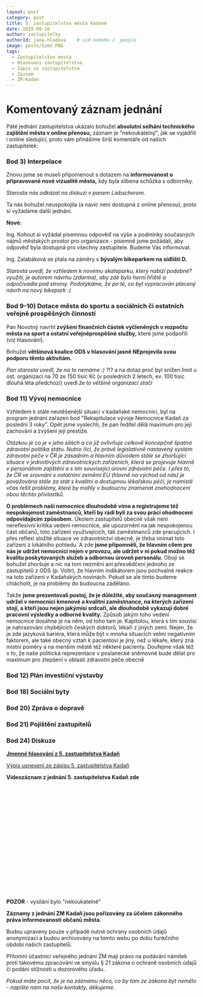 ```yaml
---
layout: post
category: post
title: 5. zastupitelstvo města Kadaně
date: 2019-09-26
author: zastupitelky
authorId: jana.hladova    # uid nekoho z _people
image: posts/5zmz.PNG
tags:
  - Zastupitelstvo mesta
  - Hlasovani zastupitelstva
  - Zapis ze zastupitelstva
  - Zaznam 
  - ZM-Kadan
---
```


# Komentovaný záznam jednání 

Páté jednání zastupitelstva ukázalo bohužel **absolutní selhání technického zajištění města v online přenosu,** záznam je "nekoukatelný", jak se vyjádřili i online sledující, proto vám přinášíme širší komentáře od našich zastupitelek:   

### Bod 3) Interpelace
Znovu jsme se museli připomenout s dotazem na **informovanost o připravované nové vizualitě města,** kdy byla slíbena schůzka s odborníky.

*Starosta nás odkázal na diskuzi v panem Liebscherem.* 

Ta nás bohužel neuspokojila (a navíc není dostupná z online přenosu), proto si vyžádáme další jednání.   

**Nové:**

Ing. Kohout si vyžádal písemnou odpověď na výše a podmínky současných nájmů městských prostor pro organizace - písemně jsme požádali, aby odpověď byla dostupná pro všechny zastupitele. Budeme Vás informovat.

Ing. Zalabáková se ptala na záměry s **bývalým bikeparkem na sídlišti D.**

*Starosta uvedl, že vzhledem k novému skateparku, který nabízí podobné? využití, je autorem návrhu (zdarma), aby zde bylo herní hřiště a odpočívadla pod stromy. 
Podotýkáme, že po té, co byl vypracován placený návrh na nový bikepark :(*

### Bod 9-10) Dotace města do sportu a sociálních či ostatních veřejně prospěšných činností 

Pan Novotný navrhl **zvýšení finančních částek vyčleněných v rozpočtu města na sport a ostatní veřejněprospěšné služby,** které jsme podpořili (viz hlasování). 

Bohužel **většinová koalice ODS v hlasování jasně NEprojevila svou podporu těmto aktivitám.**

*Pan starosta uvedl, že na to nemáme :)* ?!? a na dotaz proč byl snížen limit u ost. organizací na 70 ze 150 tisíc Kč (v posledních 2 letech, ev. 100 tisíc dlouhá léta předchozí) uvedl *že to většině organizací stačí* 

### Bod 11) Vývoj nemocnice 

Vzhledem k stále neutěšenější situaci v kadaňské nemocnici, byl na program jednání zařazen bod "Rekapitulace vývoje Nemocnice Kadaň za poslední 3 roky". 
Opět jsme vyslechli, že pan ředitel dělá maximum pro její zachování a zvýšení její prestiže. 

*Otázkou je co je v jeho silách a co již ovlivňuje celkově koncepčně špatná zdravotní politika státu. 
Nutno říci, že právě legislativně nastavený systém zdravotní péče v ČR je zásadním a hlavním důvodem stále se zhoršující situace v jednotlivých zdravotnických zařízeních, která se projevuje hlavně v personálním zajištění a s tím související úrovní zdravotní péče. 
I přes to, že ČR ve srovnání s ostatními zeměmi EU (hlavně na východ od nás) je považována stále za stát s kvalitní a dostupnou lékařskou péčí, je namístě včas řešit problémy, které by mohly v budoucnu znamenat znehodnocení obou těchto přívlastků.* 

**O problémech naší nemocnice dlouhodobě víme a registrujeme též nespokojenost zaměstnanců, kteří by rádi byli za svou práci ohodnoceni odpovídajícím způsobem.** 
Úkolem zastupitelů obecně však není nereflexivní kritika vedení nemocnice, ale upozornění na jak nespokojenou část občanů, toto zařízení využívajících, tak zaměstnanců zde pracujících. 
I přes reflexi složité situace ve zdravotnictví obecně, je třeba vnímat toto zařízení z lokálního pohledu. 
A zde **jsme připomněli, že hlavním cílem pro nás je udržet nemocnici nejen v provozu, ale udržet v ní pokud  možno též kvalitu poskytovaných služeb a odbornou úroveň personálu.** 
Obojí se bohužel zhoršuje a nic na tom nezmění ani přesvědčení jednoho ze zastupitelů z ODS (p. Voltr), že hlavním indikátorem jsou pochvalné reakce na toto zařízení v Kadaňských novinách. 
Pokud se ale tímto budeme chlácholit, je na problémy do budoucna zaděláno. 

Takže **jsme prezentovali postoj, že je důležité, aby současný management udržel v nemocnici kmenové a kvalitní zaměstnance, na kterých zařízení stojí, a kteří jsou nejen jakýmisi srdcaři, ale dlouhodobě vykazují dobré pracovní výsledky a odborné kvality.**
Způsob jakým toho vedení nemocnice dosáhne je na něm, od toho tam je. 
Kapitolou, která s tím souvisí je nahrazování chybějících českých doktorů, lékaři z jiných zemí. Nejen, že je zde jazyková bariéra, která může být v mnoha situacích velmi negativním faktorem, ale také obecný vztah k pacientovi je jiný, než u lékaře, který zná místní poměry a na menším městě též některé pacienty. 
Doufejme však též v to, že naše politická reprezentace v poslanecké sněmovně bude dělat pro maximum pro zlepšení v oblasti zdravotní péče obecně


### Bod 12) Plán investiční výstavby


### Bod 18) Sociální byty 


### Bod 20) Zpráva o dopravě  


### Bod 21) Pojištění zastupitelů 


### Bod 24) Diskuze




**[Jmenné hlasování z 5. zastupitelstva Kadaň](https://drive.google.com/open?id=1Kf9R8Q1n5_URZJOa2-AmeZVLk0gFCafN)**

[Výpis usnesení ze zápisu 5. zastupitelstva Kadaň](http://www.mesto-kadan.cz/obcan/9398/vypis-usneseni-ze-zapisu-z-5-zasedani-zastupitelstva-mesta) 

**Videozáznam z jednání 5. zastupitelstva Kadaň zde**

<script src="https://fast.wistia.com/embed/medias/gaok5ta7f2.jsonp" async></script><script src="https://fast.wistia.com/assets/external/E-v1.js" async></script><div class="wistia_responsive_padding" style="padding:56.25% 0 0 0;position:relative;"><div class="wistia_responsive_wrapper" style="height:100%;left:0;position:absolute;top:0;width:100%;"><div class="wistia_embed wistia_async_gaok5ta7f2 videoFoam=true" style="height:100%;position:relative;width:100%"><div class="wistia_swatch" style="height:100%;left:0;opacity:0;overflow:hidden;position:absolute;top:0;transition:opacity 200ms;width:100%;"><img src="https://fast.wistia.com/embed/medias/gaok5ta7f2/swatch" style="filter:blur(5px);height:100%;object-fit:contain;width:100%;" alt="" aria-hidden="true" onload="this.parentNode.style.opacity=1;" /></div></div></div></div>

**POZOR** - vysílání bylo "nekoukatelné"

**Záznamy z jednání ZM Kadaň jsou pořizovány za účelem zákonného práva informovanosti občanů města.** 

Budou upraveny pouze v případě nutné ochrany osobních údajů anonymizací a budou archivovány na tomto webu po dobu funkčního období našich zastupitelů. 

Přítomní účastníci veřejného jednání ZM mají právo na podávání námitek proti takovému zpracování ve smyslu § 21 zákona o ochraně osobních údajů či podání stížnosti u dozorového úřadu.

*Pokud máte pocit, že je na záznamu něco, co by tam ze zákona být nemělo - napište nám na naše kontakty, děkujeme.*

